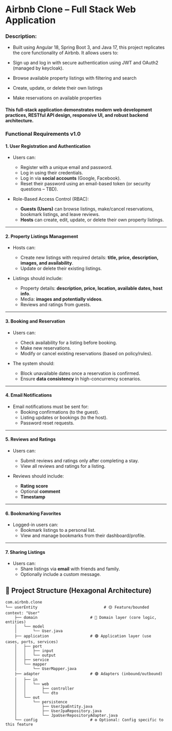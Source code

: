 
# Airbnb Clone – Full Stack Web Application

### <b>Description</b>:

- Built using Angular 18, Spring Boot 3, and Java 17, this project replicates the core functionality of Airbnb. It allows users to:

- Sign up and log in with secure authentication using JWT and OAuth2 (managed by keycloak).

- Browse available property listings with filtering and search

- Create, update, or delete their own listings

- Make reservations on available properties

#### This full-stack application demonstrates modern web development practices, RESTful API design, responsive UI, and robust backend architecture.
   
### Functional Requirements v1.0

#### 1. User Registration and Authentication

- Users can:
  - Register with a unique email and password.
  - Log in using their credentials.
  - Log in via **social accounts** (Google, Facebook).
  - Reset their password using an email-based token (or security questions – TBD).

- Role-Based Access Control (RBAC):
  - **Guests (Users)** can browse listings, make/cancel reservations, bookmark listings, and leave reviews.
  - **Hosts** can create, edit, update, or delete their own property listings.

---

#### 2. Property Listings Management

- Hosts can:
  - Create new listings with required details: **title, price, description, images, and availability**.
  - Update or delete their existing listings.

- Listings should include:
  - Property details: **description, price, location, available dates, host info**.
  - Media: **images and potentially videos**.
  - Reviews and ratings from guests.

---

#### 3. Booking and Reservation

- Users can:
  - Check availability for a listing before booking.
  - Make new reservations.
  - Modify or cancel existing reservations (based on policy/rules).

- The system should:
  - Block unavailable dates once a reservation is confirmed.
  - Ensure **data consistency** in high-concurrency scenarios.

---

#### 4. Email Notifications

- Email notifications must be sent for:
  - Booking confirmations (to the guest).
  - Listing updates or bookings (to the host).
  - Password reset requests.

---

#### 5. Reviews and Ratings

- Users can:
  - Submit reviews and ratings only after completing a stay.
  - View all reviews and ratings for a listing.

- Reviews should include:
  - **Rating score**
  - Optional **comment**
  - **Timestamp**

---

#### 6. Bookmarking Favorites

- Logged-in users can:
  - Bookmark listings to a personal list.
  - View and manage bookmarks from their dashboard/profile.

---

#### 7. Sharing Listings

- Users can:
  - Share listings via **email** with friends and family.
  - Optionally include a custom message.

## 📁 Project Structure (Hexagonal Architecture)

```plaintext
com.airbnb.clone
└── userEntity                             # 🟡 Feature/bounded context: "User"
    ├── domain                       # 🔵 Domain layer (core logic, entities)
    │   └── model
    │       └── User.java
    ├── application                  # 🟢 Application layer (use cases, ports, services)
    │   ├── port
    │   │   ├── input
    │   │   └── output
    │   ├── service
    │   └── mapper
    │       └── UserMapper.java
    ├── adapter                      # 🟣 Adapters (inbound/outbound)
    │   ├── in
    │   │   └── web
    │   │       ├── controller
    │   │       └── dto
    │   └── out
    │       └── persistence
    │           ├── UserJpaEntity.java
    │           ├── UserJpaRepository.java
    │           └── JpaUserRepositoryAdapter.java
    └── config                       # ⚙️ Optional: Config specific to this feature

